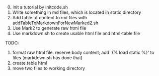 0. Init a tutorial by initcode.sh
1. Write something in md files, which is located in static directory
2. Add table of content to md files with addTableToMarkdownForNewMarked2.sh
3. Use Mark2 to generate raw html file
4. Use markdown.sh to create usable html file and html-table file
   
TODO: 
1. format raw html file: reserve body content; add '{% load static %}' to files (markdown.sh has done that)
2. create table html
3. move two files to working directory
